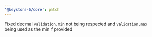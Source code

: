 ```yaml
---
'@keystone-6/core': patch
---
```


Fixed decimal `validation.min` not being respected and `validation.max` being used as the min if provided

